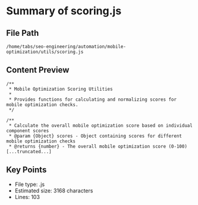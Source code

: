 # Summary of scoring.js
  
## File Path
`/home/tabs/seo-engineering/automation/mobile-optimization/utils/scoring.js`

## Content Preview
```
/**
 * Mobile Optimization Scoring Utilities
 * 
 * Provides functions for calculating and normalizing scores for mobile optimization checks.
 */

/**
 * Calculate the overall mobile optimization score based on individual component scores
 * @param {Object} scores - Object containing scores for different mobile optimization checks
 * @returns {number} - The overall mobile optimization score (0-100)
[...truncated...]
```

## Key Points
- File type: .js
- Estimated size: 3168 characters
- Lines: 103
